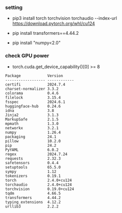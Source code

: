 ### setting
<!-- - pip3 install torch torchvision torchaudio -->
- pip3 install torch torchvision torchaudio --index-url https://download.pytorch.org/whl/cu124

- pip install transformers==4.44.2 <!-- 4.44.2 -->
- pip install "numpy<2.0" 

<!-- - pip install -U accelerate==0.29.3 peft==0.10.0 bitsandbytes==0.43.1 transformers==4.40.1 trl==0.8.6 datasets==2.19.0 -->
<!-- - pip install -qqq flash-attn -->
<!-- - pip install datasets==2.16.1
- pip install transformers==4.36.2
- pip install bitsandbytes==0.42.0
- pip install peft==0.7.1
- pip install accelerate==0.26.1
- pip install einops -->

### check GPU power

- torch.cuda.get_device_capability()[0] >= 8


```
Package            Version
------------------ ------------
certifi            2024.7.4
charset-normalizer 3.3.2
colorama           0.4.6
filelock           3.15.4
fsspec             2024.6.1
huggingface-hub    0.24.6
idna               3.8
Jinja2             3.1.3
MarkupSafe         2.1.5
mpmath             1.3.0
networkx           3.2.1
numpy              1.26.4
packaging          24.1
pillow             10.2.0
pip                24.2
PyYAML             6.0.2
regex              2024.7.24
requests           2.32.3
safetensors        0.4.4
setuptools         65.5.0
sympy              1.12
tokenizers         0.19.1
torch              2.4.0+cu124
torchaudio         2.4.0+cu124
torchvision        0.19.0+cu124
tqdm               4.66.5
transformers       4.44.2
typing_extensions  4.12.2
urllib3            2.2.2
```